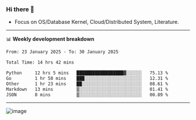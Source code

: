 ### Hi there 👋
<!-- * Daily Meditation via Leetcode/Competitive-Programming. -->
* Focus on OS/Database Kernel, Cloud/Distributed System, Literature.

-------

📊 **Weekly development breakdown**
<!--START_SECTION:waka-->

```txt
From: 23 January 2025 - To: 30 January 2025

Total Time: 14 hrs 42 mins

Python     12 hrs 5 mins   ██████████████████▓░░░░░░   75.13 %
Go         1 hr 58 mins    ███░░░░░░░░░░░░░░░░░░░░░░   12.31 %
Other      1 hr 23 mins    ██░░░░░░░░░░░░░░░░░░░░░░░   08.61 %
Markdown   13 mins         ▒░░░░░░░░░░░░░░░░░░░░░░░░   01.41 %
JSON       8 mins          ▒░░░░░░░░░░░░░░░░░░░░░░░░   00.89 %
```

<!--END_SECTION:waka-->

-------

<!-- [![Leetcode Stats](https://leetcard.jacoblin.cool/hzhang413?font=Fira+Mono)](https://leetcode.com/fxrc) -->
![image](./cyberpunk-ghost-in-the-shell.gif)
<!--![image](./gis-archive.png)-->
